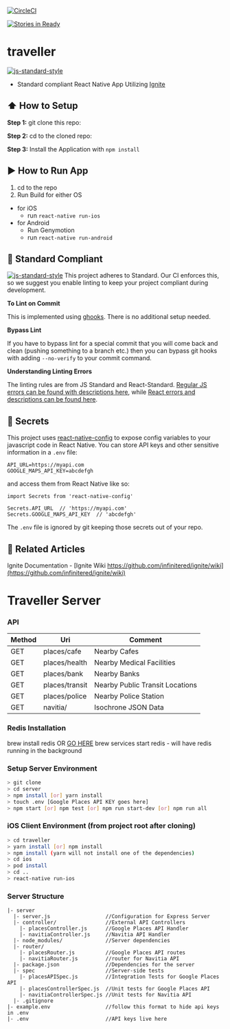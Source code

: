 [![CircleCI](https://circleci.com/gh/Alabaster-Aardvarks/traveller/tree/develop.svg?style=svg)](https://circleci.com/gh/Alabaster-Aardvarks/traveller/tree/develop)

[![Stories in Ready](https://badge.waffle.io/Alabaster-Aardvarks/traveller.svg?label=ready&title=Ready)](http://waffle.io/Alabaster-Aardvarks/traveller)

#  traveller
[![js-standard-style](https://img.shields.io/badge/code%20style-standard-brightgreen.svg?style=flat)](http://standardjs.com/)

* Standard compliant React Native App Utilizing [Ignite](https://github.com/infinitered/ignite)

## ⬆️ How to Setup

**Step 1:** git clone this repo:

**Step 2:** cd to the cloned repo:

**Step 3:** Install the Application with `npm install`


## ▶️ How to Run App

1. cd to the repo
2. Run Build for either OS
  * for iOS
    * run `react-native run-ios`
  * for Android
    * Run Genymotion
    * run `react-native run-android`

## 🚫 Standard Compliant

[![js-standard-style](https://cdn.rawgit.com/feross/standard/master/badge.svg)](https://github.com/feross/standard)
This project adheres to Standard.  Our CI enforces this, so we suggest you enable linting to keep your project compliant during development.

**To Lint on Commit**

This is implemented using [ghooks](https://github.com/gtramontina/ghooks). There is no additional setup needed.

**Bypass Lint**

If you have to bypass lint for a special commit that you will come back and clean (pushing something to a branch etc.) then you can bypass git hooks with adding `--no-verify` to your commit command.

**Understanding Linting Errors**

The linting rules are from JS Standard and React-Standard.  [Regular JS errors can be found with descriptions here](http://eslint.org/docs/rules/), while [React errors and descriptions can be found here](https://github.com/yannickcr/eslint-plugin-react).

## 🔐 Secrets

This project uses [react-native-config](https://github.com/luggit/react-native-config) to expose config variables to your javascript code in React Native. You can store API keys
and other sensitive information in a `.env` file:

```
API_URL=https://myapi.com
GOOGLE_MAPS_API_KEY=abcdefgh
```

and access them from React Native like so:

```
import Secrets from 'react-native-config'

Secrets.API_URL  // 'https://myapi.com'
Secrets.GOOGLE_MAPS_API_KEY  // 'abcdefgh'
```

The `.env` file is ignored by git keeping those secrets out of your repo.

## 📂 Related Articles
Ignite Documentation - [Ignite Wiki https://github.com/infinitered/ignite/wiki](https://github.com/infinitered/ignite/wiki)

# Traveller Server

### API

| Method | Uri            | Comment                           | 
|--------|----------------|-----------------------------------|
| GET    | places/cafe    | Nearby Cafes                      |
| GET    | places/health  | Nearby Medical Facilities         |
| GET    | places/bank    | Nearby Banks                      |
| GET    | places/transit | Nearby Public Transit Locations   |
| GET    | places/police  | Nearby Police Station             |
| GET    | navitia/       | Isochrone JSON Data               |


### Redis Installation
brew install redis OR [GO HERE](http://redis.io/download)
brew services start redis - will have redis running in the background

### Setup Server Environment

```sh
> git clone 
> cd server
> npm install [or] yarn install
> touch .env [Google Places API KEY goes here]
> npm start [or] npm test [or] npm run start-dev [or] npm run all
```

### iOS Client Environment (from project root after cloning)

```sh 
> cd traveller
> yarn install [or] npm install
> npm install (yarn will not install one of the dependencies)
> cd ios
> pod install
> cd ..
> react-native run-ios
```

### Server Structure

```
|- server               
  |- server.js                  //Configuration for Express Server
  |- controller/                //External API Controllers
    |- placesController.js      //Google Places API Handler
    |- navitiaController.js     //Navitia API Handler
  |- node_modules/              //Server dependencies
  |- router/          
    |- placesRouter.js          //Google Places API routes
    |- navitiaRouter.js         //router for Navitia API
  |- package.json               //Dependencies for the server
  |- spec                       //Server-side tests
    |- placesAPISpec.js         //Integration Tests for Google Places API
    |- placesControllerSpec.js  //Unit tests for Google Places API
    |- navitiaControllerSpec.js //Unit tests for Navitia API                      
  |- .gitignore
|- example.env                  //follow this format to hide api keys in .env
|- .env                         //API keys live here
 ```
